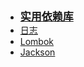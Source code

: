 - [<font style="font-weight:bold;font-size:17px;">实用依赖库</font>](编程开发/Java后端/实用依赖库/)
- [日志](编程开发/Java后端/实用依赖库/日志/)
- [Lombok](编程开发/Java后端/实用依赖库/Lombok/)
- [Jackson](编程开发/Java后端/实用依赖库/Jackson/)

